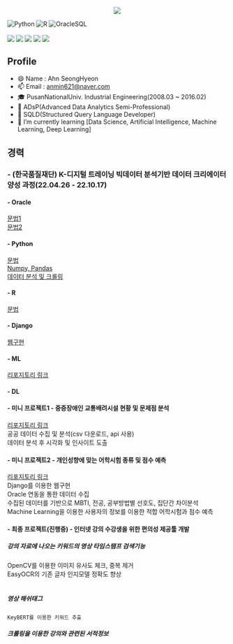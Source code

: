 <!--
**Thxnya/Thxnya** is a ✨ _special_ ✨ repository because its `README.md` (this file) appears on your GitHub profile.

Here are some ideas to get you started:

- 🔭 I’m currently working on ...
- 🌱 I’m currently learning ...
- 👯 I’m looking to collaborate on ...
- 🤔 I’m looking for help with ...
- 💬 Ask me about ...
- 📫 How to reach me: ...
- 😄 Pronouns: ...
- ⚡ Fun fact: ...
-->

<p align='center'>
  <a href="https://github.com/Thxnya">
    <img src="https://capsule-render.vercel.app/api?type=waving&color=gradient&fontColor=FFFFFF&height=300&section=header&text=Ahn%20SeongHyeon&fontSize=50"/>
  </a>
</p>

![Python](https://img.shields.io/badge/-Python-3178C6?style=flat-square&logo=Python&logoColor=white)
![R](https://img.shields.io/badge/-R-A8B9CC?style=flat-square&logo=R&logoColor=black)
![OracleSQL](https://img.shields.io/badge/-Oracle-FD5750?style=flat-square&logo=Oracle&logoColor=white)
<br>
<br>
<img src="https://img.shields.io/badge/django-092E20?style=flat-square&logo=django&logoColor=white">
<img src="https://img.shields.io/badge/html5-E34F26?style=flat-square&logo=html5&logoColor=white">
<img src="https://img.shields.io/badge/css-1572B6?style=flat-square&logo=css3&logoColor=white">
<img src="https://img.shields.io/badge/javascript-F7DF1E?style=flat-square&logo=javascript&logoColor=black">
<img src="https://img.shields.io/badge/bootstrap-7952B3?style=flat-square&logo=bootstrap&logoColor=white">


## Profile
- 😄 Name : Ahn SeongHyeon
- 📫 Email : anmin621@naver.com
- 🎓 PusanNationalUniv. Industrial Engineering(2008.03 ~ 2016.02)
- 📰 ADsP(Advanced Data Analytics Semi-Professional)
- 📰 SQLD(Structured Query Language Developer)
- 🌱 I’m currently learning [Data Science, Artificial Intelligence, Machine Learning, Deep Learning]

## 경력
### - (한국품질재단) K-디지털 트레이닝 빅데이터 분석기반 데이터 크리에이터 양성 과정(22.04.26 - 22.10.17)
  #### - Oracle<br/>
  [문법1](https://github.com/Thxnya/StudyOracle)<br/>
  [문법2](https://github.com/Thxnya/StudyOracle22.07)
  
  #### - Python<br/>
  [문법](https://github.com/Thxnya/StudyPython22)<br/>
  [Numpy, Pandas](https://github.com/Thxnya/StudyPython22.05)<br/>
  [데이터 분석 및 크롤링](https://github.com/Thxnya/StudyPython22.06)
  
  #### - R<br/>
  [문법](https://github.com/Thxnya/StudyR)
  
  #### - Django<br/>
  [웹구현](https://github.com/Thxnya/StudyDjango22.07)
  
  #### - ML<br/>
  [리포지토리 링크](https://github.com/Thxnya/StudyML22.08)
  
  #### - DL
    
  
  #### - 미니 프로젝트1 - 중증장애인 교통배려시설 현황 및 문제점 분석<br/>
  [리포지토리 링크](https://github.com/Thxnya/MiniProject01)<br/>
  공공 데이터 수집 및 분석(csv 다운로드, api 사용)<br/>
  데이터 분석 후 시각화 및 인사이트 도출
  
  #### - 미니 프로젝트2 - 개인성향에 맞는 어학시험 종류 및 점수 예측<br/>
  [리포지토리 링크](https://github.com/Thxnya/MiniProject02)<br/>
  Django를 이용한 웹구현<br/>
  Oracle 연동을 통한 데이터 수집<br/>
  수집된 데이터를 기반으로 MBTI, 전공, 공부방법별 선호도, 집단간 차이분석<br/>
  Machine Learning을 이용한 사용자의 정보를 이용한 적합 어학시험과 점수 예측
  
  #### - 최종 프로젝트(진행중) - 인터넷 강의 수강생을 위한 편의성 제공툴 개발<br/>
  
  ##### 강의 자료에 나오는 키워드의 영상 타임스탬프 검색기능<br/>
  OpenCV를 이용한 이미지 유사도 체크, 중복 제거<br/>
  EasyOCR의 기존 글자 인지모델 정확도 향상<br/>
<br/>
  ##### 영상 해쉬태그 <br/>
    KeyBERT를 이용한 키워드 추출

  ##### 크롤링을 이용한 강의와 관련된 서적정보 
